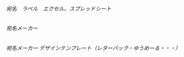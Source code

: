 
###### 宛名　ラベル　エクセル、スプレッドシート

###### 宛名メーカー

###### 宛名メーカー デザインテンプレート（レターパック・ゆうめーる・・・）



```
```

```
```

```
```

